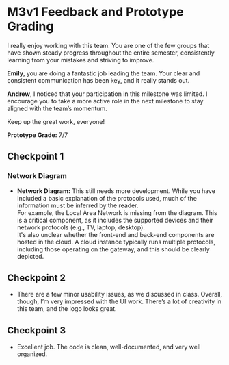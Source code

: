 # M3v1 Feedback and Prototype Grading

I really enjoy working with this team. You are one of the few groups that have shown steady progress throughout the entire semester, consistently learning from your mistakes and striving to improve.

**Emily**, you are doing a fantastic job leading the team. Your clear and consistent communication has been key, and it really stands out.

**Andrew**, I noticed that your participation in this milestone was limited. I encourage you to take a more active role in the next milestone to stay aligned with the team’s momentum.

Keep up the great work, everyone!

**Prototype Grade:** 7/7

## Checkpoint 1

### Network Diagram

- **Network Diagram:** This still needs more development. While you have included a basic explanation of the protocols used, much of the information must be inferred by the reader.  
  For example, the Local Area Network is missing from the diagram. This is a critical component, as it includes the supported devices and their network protocols (e.g., TV, laptop, desktop).  
  It's also unclear whether the front-end and back-end components are hosted in the cloud. A cloud instance typically runs multiple protocols, including those operating on the gateway, and this should be clearly depicted.

## Checkpoint 2

- There are a few minor usability issues, as we discussed in class. Overall, though, I’m very impressed with the UI work. There’s a lot of creativity in this team, and the logo looks great.

## Checkpoint 3

- Excellent job. The code is clean, well-documented, and very well organized.




